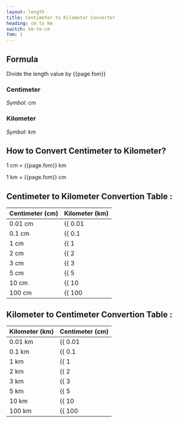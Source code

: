 ```yaml
---
layout: length
title: Centimeter to Kilometer Converter
heading: cm to km
switch: km-to-cm
fom: 1
---
```


## Formula
Divide the length value by {{page.fom}}

### Centimeter
*Symbol*: cm

### Kilometer
*Symbol*: km

## How to Convert Centimeter to Kilometer?
1 cm = {{page.fom}} km

1 km = {{page.fom}} cm

## Centimeter to Kilometer Convertion Table :

| Centimeter (cm) | Kilometer (km) |
| ---- | ---- |
| 0.01 cm | {{ 0.01 | divided_by: page.fom | round: 5 }} km |
| 0.1 cm | {{ 0.1 | divided_by: page.fom | round: 5 }} km |
| 1 cm | {{ 1 | divided_by: page.fom | round: 5 }} km |
| 2 cm | {{ 2 | divided_by: page.fom | round: 5 }} km |
| 3 cm | {{ 3 | divided_by: page.fom | round: 5 }} km |
| 5 cm | {{ 5 | divided_by: page.fom | round: 5 }} km |
| 10 cm | {{ 10 | divided_by: page.fom | round: 5 }} km |
| 100 cm | {{ 100 | divided_by: page.fom | round: 5 }} km |

## Kilometer to Centimeter Convertion Table :

| Kilometer (km) | Centimeter (cm) |
| ---- | ---- |
| 0.01 km | {{ 0.01 | times: page.fom | round: 5 }} cm |
| 0.1 km | {{ 0.1 | times: page.fom | round: 5 }} cm |
| 1 km | {{ 1 | times: page.fom | round: 5 }} cm |
| 2 km | {{ 2 | times: page.fom | round: 5 }} cm |
| 3 km | {{ 3 | times: page.fom | round: 5 }} cm |
| 5 km | {{ 5 | times: page.fom | round: 5 }} cm |
| 10 km | {{ 10 | times: page.fom | round: 5 }} cm |
| 100 km | {{ 100 | times: page.fom | round: 5 }} cm |

<script>
selectInput[3].selected = true
selectOutput[8].selected = true
</script>
